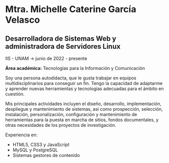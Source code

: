 # Mtra. Michelle Caterine García Velasco
## Desarrolladora de Sistemas Web y administradora de Servidores Linux
IIS - UNAM
-> junio de 2022 - presente

**Área académica:** Tecnologías para la Información y Comunicación

Soy una persona autodidacta, que le gusta trabajar en equipos multidisciplinarios para conseguir un fin. Tengo la capacidad de adaptarme y aprender nuevas herramientas y tecnologías adecuadas para el ámbito en cuestión.

Mis principales actividades incluyen el diseño, desarrollo, implementación, despliegue y mantenimiento de sistemas, así como prospección, selección, instalación, personalización, configuración y mantenimiento de 
herramientas para la puesta en marcha de sitios, fondos documentales, y otras necesidades de los proyectos de investigación.

Experiencia en:
* HTML5, CSS3 y JavaScript
* MySQL y PostgreSQL
* Sistemas gestores de contenido
<!--
**michcatg/michcatg** is a ✨ _special_ ✨ repository because its `README.md` (this file) appears on your GitHub profile.

Here are some ideas to get you started:

- 🔭 I’m currently working on ...
- 🌱 I’m currently learning ...
- 👯 I’m looking to collaborate on ...
- 🤔 I’m looking for help with ...
- 💬 Ask me about ...
- 📫 How to reach me: ...
- 😄 Pronouns: ...
- ⚡ Fun fact: ...
-->
